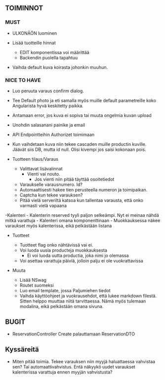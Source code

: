 ## TOIMINNOT
 ### MUST
 - ULKONÄÖN luominen

- Lisää tuotteille hinnat
    - EDIT komponentissa voi määrittää
    - Backendin puolella tapahtuu

- Vaihda default kuva koirasta johonkin muuhun.

### NICE TO HAVE
- Luo peruuta varaus confirm dialog.
- Tee Default photo ja eti samalla myös muille default parametreille koko Angularista hyvä keskitetty paikka. 
- Antamaan error, jos kuva ei sopiva tai muuta ongelmia kuvan upload
- Unohdin salasanani painike ja email
- API Endpointteihin Authorizet toimimaan
- Kun vaihdetaan kuva niin tekee cascaden muille productin kuville. Jäävät siis DB, mutta id null. Olisi kivempi jos saisi kokonaan pois.

- Tuotteen tilaus/Varaus
    - Valittavat lisävalinnat
        - Vienti vai nouto.
            - Jos vienti niin pitää täyttää osoitetiedot
    - Varaukselle varausnumero. Id?
    - Automaattisesti hakee tien perusteella numeron ja toimipaikan. 
    - Captcha kun tekee varauksen?
    - Pitää vielä serveriltä katsoa kun tallentaa varausta, että onko varmasti vielä vapaana

-Kalenteri
    - Kalenterin reserved tyyli paljon selkeämpi. Nyt ei meinaa nähdä mitkä varattuja
    - Kalenteri omana komponenttinaan
    - Muokkauksessa näkee varaukset myös kalenterissa, eikä pelkästään listana

- Tuotteet
    - Tuotteet flag onko nähtävissä vai ei.
    - Voi luoda uusia producteja muokkauksesta
        - Ei voi luoda uutta productia, joka nimi jo olemassa
    - Voi asettaa varattuja päiviä, jolloin palju ei ole vuokrattavissa

- Muuta
    - Lisää NSwag
    - Routet suomeksi
    - Luo email template, jossa Paljumiehen tiedot
    - Vaihda käyttöohjeet ja vuokrausehdot, että lukee markdown filestä. Sitten helppo muuttaa niitä tarvittaessa. Nämä myös tulemaan modalina, eikä pelkästään omana sivuna.

## BUGIT 
- ReservationController Create palauttamaan ReservationDTO

## Kyssäreitä
- Miten pitää toimia. Tekee varauksen niin myyjä haluattaessa vahvistaa sen? Tai automaattivahvistus. Entä näkyykö uudet varaukset kalenterissa varattuja ennen myyjän vahvistusta?